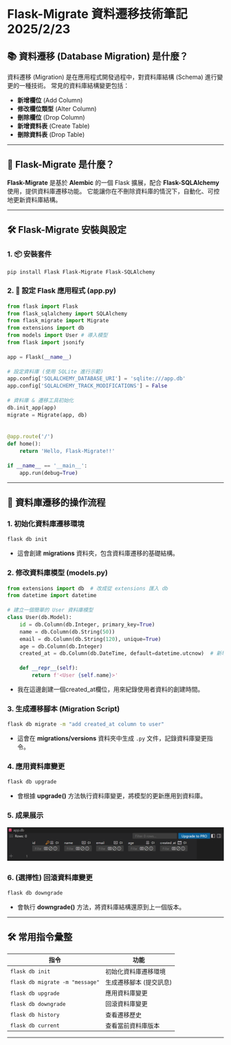 # Flask-Migrate 資料遷移技術筆記 2025/2/23

## 📚 資料遷移 (Database Migration) 是什麼？
資料遷移 (Migration) 是在應用程式開發過程中，對資料庫結構 (Schema) 進行變更的一種技術。
常見的資料庫結構變更包括：
- **新增欄位** (Add Column)
- **修改欄位類型** (Alter Column)
- **刪除欄位** (Drop Column)
- **新增資料表** (Create Table)
- **刪除資料表** (Drop Table)

---

## 🚦 Flask-Migrate 是什麼？
**Flask-Migrate** 是基於 **Alembic** 的一個 Flask 擴展，配合 **Flask-SQLAlchemy** 使用，提供資料庫遷移功能。
它能讓你在不刪除資料庫的情況下，自動化、可控地更新資料庫結構。

---

## 🛠️ Flask-Migrate 安裝與設定

### 1. 📦 安裝套件
```bash
pip install Flask Flask-Migrate Flask-SQLAlchemy
```

### 2. 📝 設定 Flask 應用程式 (app.py)
```python
from flask import Flask
from flask_sqlalchemy import SQLAlchemy
from flask_migrate import Migrate
from extensions import db
from models import User # 導入模型
from flask import jsonify

app = Flask(__name__)

# 設定資料庫 (使用 SQLite 進行示範)
app.config['SQLALCHEMY_DATABASE_URI'] = 'sqlite:///app.db'
app.config['SQLALCHEMY_TRACK_MODIFICATIONS'] = False

# 資料庫 & 遷移工具初始化
db.init_app(app)
migrate = Migrate(app, db)


@app.route('/')
def home():
    return 'Hello, Flask-Migrate!!'
    
if __name__ == '__main__':
    app.run(debug=True)


```

---

## 🧬 資料庫遷移的操作流程

### 1. 初始化資料庫遷移環境
```bash
flask db init
```
- 這會創建 **migrations** 資料夾，包含資料庫遷移的基礎結構。

### 2. 修改資料庫模型 (models.py)
```python
from extensions import db  # 改成從 extensions 匯入 db
from datetime import datetime

# 建立一個簡單的 User 資料庫模型
class User(db.Model):
    id = db.Column(db.Integer, primary_key=True)
    name = db.Column(db.String(50))
    email = db.Column(db.String(120), unique=True)
    age = db.Column(db.Integer)  
    created_at = db.Column(db.DateTime, default=datetime.utcnow)  # 新增的欄位
    
    def __repr__(self):
        return f'<User {self.name}>'

```
- 我在這邊創建一個created_at欄位，用來紀錄使用者資料的創建時間。


### 3. 生成遷移腳本 (Migration Script)
```bash
flask db migrate -m "add created_at column to user"
```
- 這會在 **migrations/versions** 資料夾中生成 `.py` 文件，記錄資料庫變更指令。

### 4. 應用資料庫變更
```bash
flask db upgrade
```
- 會根據 **upgrade()** 方法執行資料庫變更，將模型的更新應用到資料庫。

### 5. 成果展示

![利用flask-migrate新增created_at欄位](pic1.png)

### 6. (選擇性) 回滾資料庫變更
```bash
flask db downgrade
```
- 會執行 **downgrade()** 方法，將資料庫結構還原到上一個版本。

---

## 🛠️ 常用指令彙整

| 指令 | 功能 |
|------|------|
| `flask db init` | 初始化資料庫遷移環境 |
| `flask db migrate -m "message"` | 生成遷移腳本 (提交訊息) |
| `flask db upgrade` | 應用資料庫變更 |
| `flask db downgrade` | 回滾資料庫變更 |
| `flask db history` | 查看遷移歷史 |
| `flask db current` | 查看當前資料庫版本 |

---



